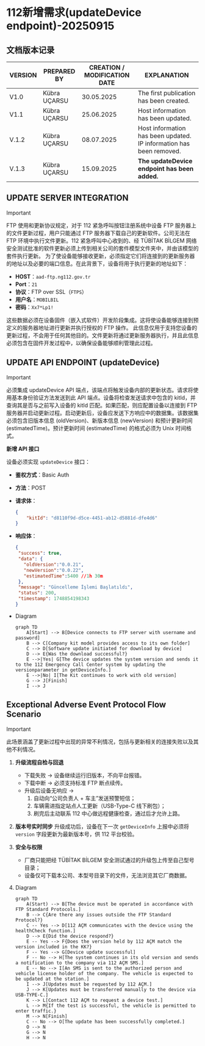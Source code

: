 # 112新增需求(updateDevice endpoint)-20250915

## 文档版本记录

| VERSION | PREPARED BY  | CREATION / MODIFICATION DATE | EXPLANATION                                                  |
| ------- | ------------ | ---------------------------- | ------------------------------------------------------------ |
| V1.0    | Kübra UÇARSU | 30.05.2025                   | The first  publication has been created.                     |
| V1.1    | Kübra UÇARSU | 25.06.2025                   | Host  information has been updated.                          |
| V.1.2   | Kübra UÇARSU | 08.07.2025                   | Host  information has been updated. IP information has been removed. |
| V.1.3   | Kübra UÇARSU | 15.09.2025                   | **The  updateDevice endpoint has been added.**               |

## UPDATE SERVER INTEGRATION

> [!IMPORTANT]
>
> FTP 使用和更新协议规定，对于 112 紧急呼叫按钮注册系统中设备 FTP 服务器上的文件更新过程，用户只能通过 FTP 服务器下载自己的更新软件。公司无法在 FTP 环境中执行文件更新。112 紧急呼叫中心收到的、经 TÜBİTAK BİLGEM 网络安全测试批准的软件更新必须上传到相关公司的套件模型文件夹中，并由该模型的套件执行更新。
> 为了使设备能够接收更新，必须指定它们将连接到的更新服务器的地址以及必要的端口信息。在此背景下，设备将用于执行更新的地址如下：
>
> - **HOST**：`aad-ftp.ng112.gov.tr` 
> - **Port**：`21 `
> - **协议**：FTP over SSL（`FTPS`） 
> - **用户名**：`MOBILBIL`
> - **密码**：`Xx7*Lp1!`
>
> 这些数据必须在设备固件（嵌入式软件）开发阶段集成。这将使设备能够连接到预定义的服务器地址进行更新并执行授权的 FTP 操作。
> 此信息仅用于支持您设备的更新过程，不会用于任何其他目的。文件更新将通过更新服务器执行，并且此信息必须包含在固件开发过程中，以确保设备能够顺利管理此过程。

## UPDATE API ENDPOINT (updateDevice)

> [!IMPORTANT]
>
> 必须集成 updateDevice API 端点，该端点将触发设备内部的更新状态。请求将使用基本身份验证方法发送到此 API 端点。设备将检查发送请求中包含的 kitId，并查询其是否与之前写入设备的 kitId 匹配。如果匹配，则应配置设备以连接到 FTP 服务器并启动更新过程。启动更新后，设备应发送下方响应中的数据集。该数据集必须包含旧版本信息 (oldVersion)、新版本信息 (newVersion) 和预计更新时间 (estimatedTime)。预计更新时间 (estimatedTime) 的格式必须为 Unix 时间格式。

**新增 API 接口** 

设备必须实现 `updateDevice` 接口： 

- **鉴权方式**：Basic Auth 
- **方法**：POST 
- **请求体**： 
  
  ```json
  { 
      "kitId": "d8110f9d-d5ce-4451-ab12-d5881d-dfe4d6" 
  }
  ```
- **响应体**： 
  ```json
  {
   "success": true,
   "data": {
     "oldVersion":"0.0.21",
     "newVersion":"0.0.22",
     "estimatedTime":5400 //1h 30m
   },
   "message": "Güncelleme İşlemi Başlatıldı",
   "status": 200,
   "timestamp": 1748854198343
  }
  ```

* Diagram

  ```mermaid
  graph TD
      A[Start] --> B[Device connects to FTP server with username and password]
      B --> C[Company kit model provides access to its own folder]
      C --> D[Software update initiated for download by device]
      D --> E{Was the download successful?}
      E -->|Yes| G[The device updates the system version and sends it to the 112 Emergency Call Center system by updating the versionparameter in getDeviceInfo.]
      E -->|No| I[The Kit continues to work with old version]
      G --> J[Finish]
      I --> J
  ```

  

## Exceptional Adverse Event Protocol Flow Scenario

> [!IMPORTANT]
>
> 此场景涵盖了更新过程中出现的异常不利情况，包括与更新相关的连接失败以及其他不利情况。



1. **升级流程自检与回退** 
   - 下载失败 → 设备继续运行旧版本，不向平台报错。 
   - 下载中断 → 必须支持标准 FTP 断点续传。 
   - 升级后设备无响应 →  
     1. 自动向“公司负责人 + 车主”发送预警短信； 
     2. 车辆需进指定站点人工更新（USB-Type-C 线下刷包）； 
     3. 刷完后主动联系 112 中心做远程健康检查，通过后才允许上路。

2. **版本号实时同步** 
   升级成功后，设备在下一次 `getDeviceInfo` 上报中必须将 `version` 字段更新为最新版本号，供 112 平台校验。

3. **安全与权限** 
   - 厂商只能把经 TÜBİTAK BİLGEM 安全测试通过的升级包上传至自己型号目录； 
   - 设备仅可下载本公司、本型号目录下的文件，无法浏览其它厂商数据。

4. Diagram

   ```mermaid
   graph TD
       A(Start) --> B[The device must be operated in accordance with FTP Standard Protocols.]
       B --> C{Are there any issues outside the FTP Standard Protocol?}
       C -- Yes --> D[112 AÇM communicates with the device using the healthCheck function.]
       D --> E{Did the device respond?}
       E -- Yes --> F{Does the version held by 112 AÇM match the version included in the KK?}
       F -- Yes --> G[Device update successful]
       F -- No --> H[The system continues in its old version and sends a notification to the company via 112 AÇM SMS.]
       E -- No --> I[An SMS is sent to the authorized person and vehicle license holder of the company. The vehicle is expected to be updated at the station.]
       I --> J[Updates must be requested by 112 AÇM.]
       J --> K[Updates must be transferred manually to the device via USB-TYPE-C.]
       K --> L[Contact 112 AÇM to request a device test.]
       L --> M{If the test is successful, the vehicle is permitted to enter traffic.}
       M --> N[Finish]
       C -- No --> O[The update has been successfully completed.]
       O --> N
       G --> N
       H --> N
   ```